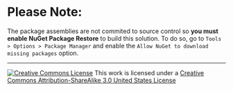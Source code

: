 Please Note:
=======================

The package assemblies are not commited to source control so **you must enable NuGet Package Restore** to build this solution.
To do so, go to `Tools > Options > Package Manager` and enable the `Allow NuGet to download missing packages` option.


- - -
[![Creative Commons License][2]][1]
This work is licensed under a [Creative Commons Attribution-ShareAlike 3.0 United States License][1]

 [1]: http://creativecommons.org/licenses/by-sa/3.0/us/deed.en_US
 [2]: http://i.creativecommons.org/l/by-sa/3.0/us/88x31.png
